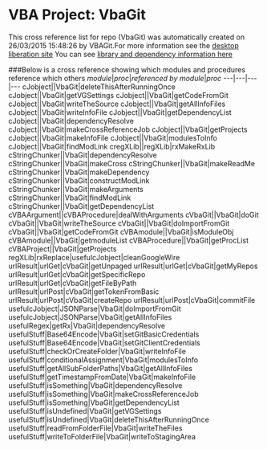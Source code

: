 # VBA Project: VbaGit
This cross reference list for repo (VbaGit) was automatically created on 26/03/2015 15:48:26 by VBAGit.For more information see the [desktop liberation site](http://ramblings.mcpher.com/Home/excelquirks/drivesdk/gettinggithubready "desktop liberation")
You can see [library and dependency information here](dependencies.md)

###Below is a cross reference showing which modules and procedures reference which others
*module*|*proc*|*referenced by module*|*proc*
---|---|---|---
cJobject||VbaGit|deleteThisAfterRunningOnce
cJobject||VbaGit|getVGSettings
cJobject||VbaGit|getCodeFromGit
cJobject||VbaGit|writeTheSource
cJobject||VbaGit|getAllInfoFiles
cJobject||VbaGit|writeInfoFile
cJobject||VbaGit|getDependencyList
cJobject||VbaGit|dependencyResolve
cJobject||VbaGit|makeCrossReferenceJob
cJobject||VbaGit|getProjects
cJobject||VbaGit|makeInfoFile
cJobject||VbaGit|modulesToInfo
cJobject||VbaGit|findModLink
cregXLib||regXLib|rxMakeRxLib
cStringChunker||VbaGit|dependencyResolve
cStringChunker||VbaGit|makeCross
cStringChunker||VbaGit|makeReadMe
cStringChunker||VbaGit|makeDependency
cStringChunker||VbaGit|constructModLink
cStringChunker||VbaGit|makeArguments
cStringChunker||VbaGit|findModLink
cStringChunker||VbaGit|getDependencyList
cVBAArgument||cVBAProcedure|dealWithArguments
cVbaGit||VbaGit|doGit
cVbaGit||VbaGit|writeTheSource
cVbaGit||VbaGit|doImportFromGit
cVbaGit||VbaGit|getCodeFromGit
cVBAmodule||VbaGit|isModuleObj
cVBAmodule||VbaGit|getmoduleList
cVBAProcedure||VbaGit|getProcList
cVBAProject||VbaGit|getProjects
regXLib|rxReplace|usefulcJobject|cleanGoogleWire
urlResult|urlGet|cVbaGit|getUnpaged
urlResult|urlGet|cVbaGit|getMyRepos
urlResult|urlGet|cVbaGit|getSpecificRepo
urlResult|urlGet|cVbaGit|getFileByPath
urlResult|urlPost|cVbaGit|getTokenFromBasic
urlResult|urlPost|cVbaGit|createRepo
urlResult|urlPost|cVbaGit|commitFile
usefulcJobject|JSONParse|VbaGit|doImportFromGit
usefulcJobject|JSONParse|VbaGit|getAllInfoFiles
usefulRegex|getRx|VbaGit|dependencyResolve
usefulStuff|Base64Encode|VbaGit|setGitBasicCredentials
usefulStuff|Base64Encode|VbaGit|setGitClientCredentials
usefulStuff|checkOrCreateFolder|VbaGit|writeInfoFile
usefulStuff|conditionalAssignment|VbaGit|modulesToInfo
usefulStuff|getAllSubFolderPaths|VbaGit|getAllInfoFiles
usefulStuff|getTimestampFromDate|VbaGit|makeInfoFile
usefulStuff|isSomething|VbaGit|dependencyResolve
usefulStuff|isSomething|VbaGit|makeCrossReferenceJob
usefulStuff|isSomething|VbaGit|getDependencyList
usefulStuff|isUndefined|VbaGit|getVGSettings
usefulStuff|isUndefined|VbaGit|deleteThisAfterRunningOnce
usefulStuff|readFromFolderFile|VbaGit|writeTheFiles
usefulStuff|writeToFolderFile|VbaGit|writeToStagingArea
